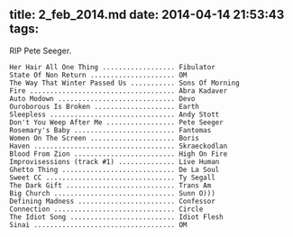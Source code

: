 title: 2_feb_2014.md
date: 2014-04-14 21:53:43
tags:
---
RIP Pete Seeger.

    Her Hair All One Thing .................. Fibulator
    State Of Non Return ..................... OM
    The Way That Winter Passed Us ........... Sons Of Morning
    Fire .................................... Abra Kadaver
    Auto Modown ............................. Devo
    Ouroborous Is Broken .................... Earth
    Sleepless ............................... Andy Stott
    Don't You Weep After Me ................. Pete Seeger
    Rosemary's Baby ......................... Fantomas
    Women On The Screen ..................... Boris
    Haven ................................... Skraeckodlan
    Blood From Zion ......................... High On Fire
    Improvisessions (track #1) .............. Live Human
    Ghetto Thing ............................ De La Soul
    Sweet CC ................................ Ty Segall
    The Dark Gift ........................... Trans Am
    Big Church .............................. Sunn O)))
    Defining Madness ........................ Confessor
    Connection .............................. Circle
    The Idiot Song .......................... Idiot Flesh
    Sinai ................................... OM
